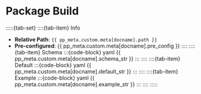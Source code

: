 # Package Build

:::::{tab-set}
::::{tab-item} Info
- **Relative Path**: `{{ pp_meta.custom.meta[docname].path }}`
- **Pre-configured**: {{ pp_meta.custom.meta[docname].pre_config }}
::::
::::{tab-item} Schema
:::{code-block} yaml
{{ pp_meta.custom.meta[docname].schema_str }}
:::
::::
::::{tab-item} Default
:::{code-block} yaml
{{ pp_meta.custom.meta[docname].default_str }}
:::
::::
::::{tab-item} Example
:::{code-block} yaml
{{ pp_meta.custom.meta[docname].example_str }}
:::
::::
:::::